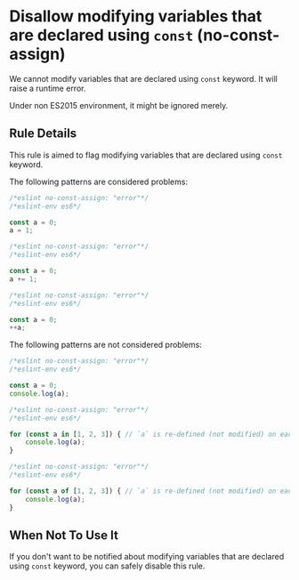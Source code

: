 # Disallow modifying variables that are declared using `const` (no-const-assign)

We cannot modify variables that are declared using `const` keyword.
It will raise a runtime error.

Under non ES2015 environment, it might be ignored merely.

## Rule Details

This rule is aimed to flag modifying variables that are declared using `const` keyword.

The following patterns are considered problems:

```js
/*eslint no-const-assign: "error"*/
/*eslint-env es6*/

const a = 0;
a = 1;
```

```js
/*eslint no-const-assign: "error"*/
/*eslint-env es6*/

const a = 0;
a += 1;
```

```js
/*eslint no-const-assign: "error"*/
/*eslint-env es6*/

const a = 0;
++a;
```

The following patterns are not considered problems:

```js
/*eslint no-const-assign: "error"*/
/*eslint-env es6*/

const a = 0;
console.log(a);
```

```js
/*eslint no-const-assign: "error"*/
/*eslint-env es6*/

for (const a in [1, 2, 3]) { // `a` is re-defined (not modified) on each loop step.
    console.log(a);
}
```

```js
/*eslint no-const-assign: "error"*/
/*eslint-env es6*/

for (const a of [1, 2, 3]) { // `a` is re-defined (not modified) on each loop step.
    console.log(a);
}
```

## When Not To Use It

If you don't want to be notified about modifying variables that are declared using `const` keyword, you can safely disable this rule.
